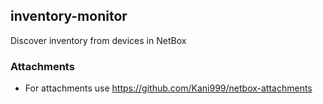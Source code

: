 ## inventory-monitor

Discover inventory from devices in NetBox

### Attachments
- For attachments use https://github.com/Kani999/netbox-attachments 
